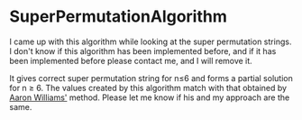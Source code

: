 # SuperPermutationAlgorithm

I came up with this algorithm while looking at the super permutation strings. I don't know if this algorithm has been implemented before, and if it has been implemented before please contact me, and I will remove it.

It gives correct super permutation string for n≤6 and forms a partial solution for n ≥ 6. The values created by this algorithm match with that obtained by <a href="https://arxiv.org/abs/1307.2549"> Aaron Williams'</a> method. Please let me know if his and my approach are the same.
